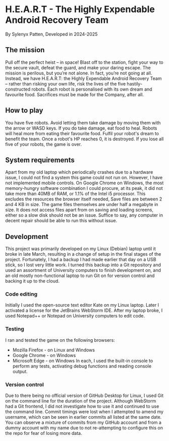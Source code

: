 # H.E.A.R.T - The Highly Expendable Android Recovery Team
By Sylenyx Patten, Developed in 2024-2025

## The mission
Pull off the perfect heist – in space!
Blast off to the station, fight your way to the secure vault, defeat the guard, and make your daring escape.
The mission is perilous, but you’re not alone. In fact, you’re not going at all.
Instead, we have H.E.A.R.T: the Highly Expendable Android Recovery Team – rather than risking your own life, risk the lives of the five hastily-constructed robots.
Each robot is personalised with its own dream and favourite food.
Sacrifices must be made for the Company, after all.

## How to play
You have five robots.
Avoid letting them take damage by moving them with the arrow or WASD keys.
If you do take damage, eat food to heal. Robots will heal more from eating their favourite food.
Fulfil your robot's dream to benefit the team.
Once a robot's HP reaches 0, it is destroyed. If you lose all five of your robots, the game is over.

## System requirements
Apart from my old laptop which periodically crashes due to a hardware issue, I could not find a system this game could not run on. However, I have not implemented mobile controls.
On Google Chrome on Windows, the most memory-hungry software combination I could procure, at its peak, it did not take more than 40MB of RAM, or 1.1% of the Intel i5 processor. This excludes the resources the browser itself needed,
Save files are between 2 and 4 KB in size. The game files themselves are under half a megabyte in size. It does not access files apart from on saving and loading screens, either so a slow disk should not be an issue.
Suffice to say, any computer in decent repair should be able to run this without issue.

## Development
This project was primarily developed on my Linux (Debian) laptop until it broke in late March, resulting in a change of setup in the final stages of the project.
Fortunately, I had a backup I had made earlier that day on a USB stick, so I lost very little work. I turned this backup into a Git repository and used an assortment of University computers to finish development on, and an old mostly non-functional laptop to run Git on for version control and backing it up to the cloud.

### Code editing
Initially I used the open-source text editor Kate on my Linux laptop. Later I activated a license for the JetBrains WebStorm IDE.
After my laptop broke, I used Notepad++ or Notepad on University computers to edit code.

### Testing
I ran and tested the game on the following browsers:
- Mozilla Firefox - on Linux and Windows
- Google Chrome - on Windows
- Microsoft Edge - on Windows
In each, I used the built-in console to perform any tests, activating debug functions and reading console output.

### Version control
Due to there being no official version of GitHub Desktop for Linux, I used Git on the command line for the duration of the project. Although WebStorm had a Git frontend, I did not investigate how to use it and continued to use the command line.
Commit timings were lost when I attempted to amend my username, which can be seen in earlier commits all listed at the same date.
You can observe a mixture of commits from my GitHub account and from a dummy account with my name due to not re-attempting to configure this on the repo for fear of losing more data.